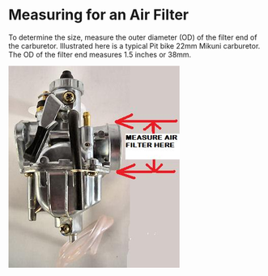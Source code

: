 # Measuring for an Air Filter

To determine the size, measure the outer diameter (OD) of the filter end of the carburetor. Illustrated here is a typical Pit bike 22mm Mikuni carburetor. The OD of the filter end measures 1.5 inches or 38mm.

![Mikuni Carburetor](../../static/img/mikuni-carb-big-15.jpg)
